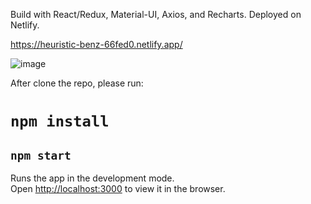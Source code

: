 Build with React/Redux, Material-UI, Axios, and Recharts. Deployed on Netlify.

https://heuristic-benz-66fed0.netlify.app/

![image](https://user-images.githubusercontent.com/82341009/129184134-82e8c256-9ca1-418b-97d5-94ed13bcdd53.png)


After clone the repo, please run:

# `npm install`

## `npm start`
Runs the app in the development mode.\
Open [http://localhost:3000](http://localhost:3000) to view it in the browser.

